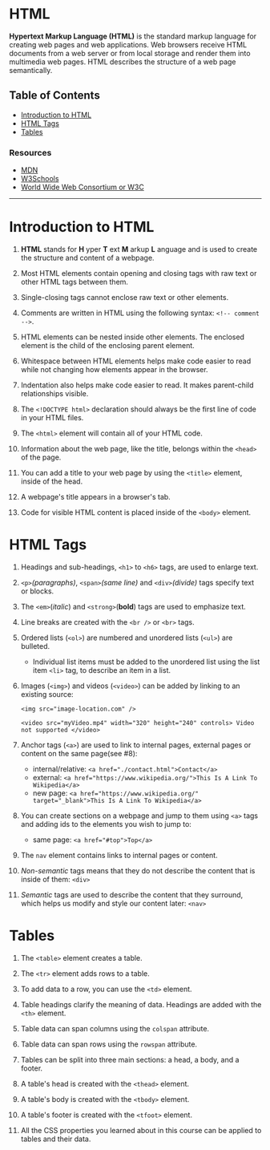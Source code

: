 # HTML

__Hypertext Markup Language (HTML)__ is the standard markup language for creating web pages and web applications. Web browsers receive HTML documents from a web server or from local storage and render them into multimedia web pages. HTML describes the structure of a web page semantically.

## Table of Contents

- [Introduction to HTML](#introduction-to-html)
- [HTML Tags](#html-tags)
- [Tables](#tables)

### Resources

- [MDN](https://developer.mozilla.org/en-US/docs/Web/HTML)
- [W3Schools](https://w3schools.com/html)
- [World Wide Web Consortium or W3C](https://w3.org/Consortium)

---

# Introduction to HTML

1. __HTML__ stands for __H__ yper __T__ ext __M__ arkup __L__ anguage and is used to create the structure and content of a webpage.

2. Most HTML elements contain opening and closing tags with raw text or other HTML tags between them.

3. Single-closing tags cannot enclose raw text or other elements.

4. Comments are written in HTML using the following syntax: `<!-- comment -->`.

5. HTML elements can be nested inside other elements. The enclosed element is the child of the enclosing parent element.

6. Whitespace between HTML elements helps make code easier to read while not changing how elements appear in the browser.

7. Indentation also helps make code easier to read. It makes parent-child relationships visible.

8. The `<!DOCTYPE html>` declaration should always be the first line of code in your HTML files.

9. The `<html>` element will contain all of your HTML code.

10. Information about the web page, like the title, belongs within the `<head>` of the page.

11. You can add a title to your web page by using the `<title>` element, inside of the head.

12. A webpage's title appears in a browser's tab.

13. Code for visible HTML content is placed inside of the `<body>` element.

# HTML Tags

1. Headings and sub-headings, `<h1>` to `<h6>` tags, are used to enlarge text.

2. `<p>`_(paragraphs)_, `<span>`_(same line)_ and `<div>`_(divide)_ tags specify text or blocks.

3. The `<em>`(_italic_) and `<strong>`(__bold__) tags are used to emphasize text.

4. Line breaks are created with the `<br />` or `<br>` tags.

5. Ordered lists (`<ol>`) are numbered and unordered lists (`<ul>`) are bulleted.

    - Individual list items must be added to the unordered list using the list item `<li>` tag, to describe an item in a list.

6. Images (`<img>`) and videos (`<video>`) can be added by linking to an existing source:

    `<img src="image-location.com" />`

    `<video src="myVideo.mp4" width="320" height="240" controls> Video not supported </video>`

7. Anchor tags (`<a>`) are used to link to internal pages, external pages or content on the same page(see #8):

    - internal/relative: `<a href="./contact.html">Contact</a>`
    - external: `<a href="https://www.wikipedia.org/">This Is A Link To Wikipedia</a>`
    - new page: `<a href="https://www.wikipedia.org/" target="_blank">This Is A Link To Wikipedia</a>`

8. You can create sections on a webpage and jump to them using `<a>` tags and adding ids to the elements you wish to jump to:

    - same page: `<a href="#top">Top</a>`

9. The `nav` element contains links to internal pages or content.

10. _Non-semantic_ tags means that they do not describe the content that is inside of them: `<div>`

11. _Semantic_ tags are used to describe the content that they surround, which helps us modify and style our content later: `<nav>`

# Tables

1. The `<table>` element creates a table.

2. The `<tr>` element adds rows to a table.

3. To add data to a row, you can use the `<td>` element.

4. Table headings clarify the meaning of data. Headings are added with the `<th>` element.

5. Table data can span columns using the `colspan` attribute.

6. Table data can span rows using the `rowspan` attribute.

7. Tables can be split into three main sections: a head, a body, and a footer.

8. A table's head is created with the `<thead>` element.

9. A table's body is created with the `<tbody>` element.

10. A table's footer is created with the `<tfoot>` element.

11. All the CSS properties you learned about in this course can be applied to tables and their data.
